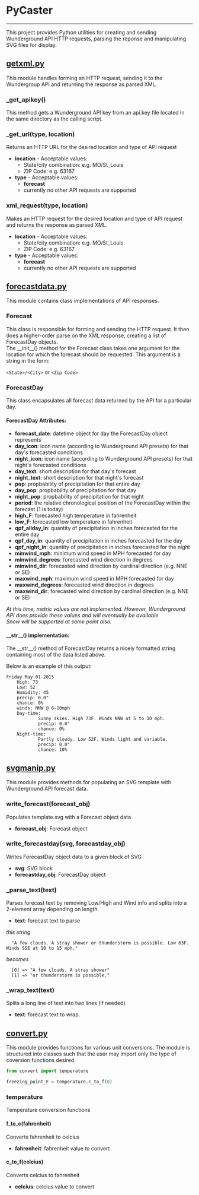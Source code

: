 # PyCaster
___
This project provides Python utilities for creating and sending Wunderground API HTTP requests, parsing the reponse and manipulating SVG files for display.

## [getxml.py](PyWeather/Server/getxml.py)
This module handles forming an HTTP request, sending it to the Wundergroup API and returning the response as parsed XML.

### \_get\_apikey()
This method gets a Wunderground API key from an api.key file located in the same directory as the calling script.

### \_get_url(type, location)
Returns an HTTP URL for the desired location and type of API request
- __location__ - Acceptable values:
  - State/city combination: e.g. MO/St_Louis
  - ZIP Code: e.g. 63167
- __type__ - Acceptable values:
  - __forecast__
  - currently no other API requests are supported

### xml_request(type, location)
Makes an HTTP request for the desired location and type of API request and returns the response as parsed XML.
- __location__ - Acceptable values:
  - State/city combination: e.g. MO/St_Louis
  - ZIP Code: e.g. 63167
- __type__ - Acceptable values:
  - __forecast__
  - currently no other API requests are supported
  
## [forecastdata.py](PyWeather/Server/forecastdata.py)
This module contains class implementations of API responses.
### Forecast
This class is responsible for forming and sending the HTTP request.  It then does a higher-order parse on the XML response, creating a list of ForecastDay objects.  
The \_\_init\_\_() method for the Forecast class takes one argument for the location for which the forecast should be requested.  This argument is a string in the form:
    
`<State>/<City>` or `<Zip Code>`

### ForecastDay
This class encapsulates all forecast data returned by the API for a particular day.
#### ForecastDay Attributes:
* __forecast_date__: datetime object for day the ForecastDay object represents
* __day_icon__: icon name (according to Wunderground API presets) for that day's forecasted conditions
* __night_icon__: icon name (according to Wunderground API presets) for that night's forecasted conditions
* __day_text__: short description for that day's forecast
* __night_text__: short description for that night's forecast
* __pop__: propbability of precipitation for that entire day
* __day_pop__: propbability of precipitation for that day
* __night_pop__: propbability of precipitation for that night
* __period__: the relative chronological position of the ForecastDay within the forecast (1 is today)
* __high_F__: forecasted high temperature in fahrenheit
* __low_F__: forecasted low temperature in fahrenheit
* __qpf\_allday\_in__: quantity of precipitation in inches forecasted for the entire day
* __qpf\_day\_in__: quantity of precipitation in inches forecasted for the day
* __qpf\_night\_in__: quantity of precipitation in inches forecasted for the night
* __minwind\_mph__: minimum wind speed in MPH forecasted for day
* __minwind\_degrees__: forecasted wind direction in degrees
* __minwind\_dir__: forecasted wind direction by cardinal direction (e.g. NNE or SE)
* __maxwind\_mph__: maximum wind speed in MPH forecasted for day
* __maxwind\_degrees__: forecasted wind direction in degrees
* __maxwind\_dir__: forecasted wind direction by cardinal direction (e.g. NNE or SE)

_At this time, metric values are not implemented.  However, Wunderground API does provide these values and will eventually be available_  
_Snow will be supported at some point also._  

#### \_\_str\_\_() implementation:
The \_\_str\_\_() method of ForecastDay returns a nicely formatted string containing most of the data listed above.  

Below is an example of this output:  
```
Friday May-01-2015
    High: 73
    Low: 52
    Humidity: 45
    precip: 0.0"
    chance: 0%
    winds: NNW @ 6-10mph
    Day-time:
            Sunny skies. High 73F. Winds NNW at 5 to 10 mph.
            precip: 0.0"
            chance: 0%
    Night-time:
            Partly cloudy. Low 52F. Winds light and variable.
            precip: 0.0"
            chance: 10%
```
## [svgmanip.py](PyWeather/Server/svgmanip.py)
This module provides methods for populating an SVG template with Wunderground API forecast data.

### write\_forecast(forecast_obj)
Populates template.svg with a Forecast object data
- __forecast_obj__: Forecast object

### write\_forecastday(svg, forecastday_obj)
Writes ForecastDay object data to a given block of SVG
- __svg__: SVG block
- __forecastday_obj__: ForecastDay object

### _parse\_text(text)
Parses forecast text by removing Low/High and Wind info and splits into a 2-element array depending on length.  
- __text__: forecast text to parse

_this string_
```
  "A few clouds. A stray shower or thunderstorm is possible. Low 63F. Winds SSE at 10 to 15 mph."
```
_becomes_  
```
  [0] => "A few clouds. A stray shower"  
  [1] => "or thunderstorm is possible."  
```

### _wrap_text(text)
Splits a long line of text into two lines (if needed)
- __text__: forecast text to wrap.

## [convert.py](PyWeather/Server/convert.py)
This module provides functions for various unit conversions.  The module is structured into classes such that the user may import only the type of coversion functions desired.
    
``` python
from convert import temperature

freezing_point_F = temperature.c_to_f(0)
```

### temperature
Temperature conversion functions
#### f_to_c(fahrenheit)
Converts fahrenheit to celcius
- __fahrenheit__: fahrenheit value to convert

#### c_to_f(celcius)
Converts celcius to fahrenheit
- __celcius__: celcius value to convert